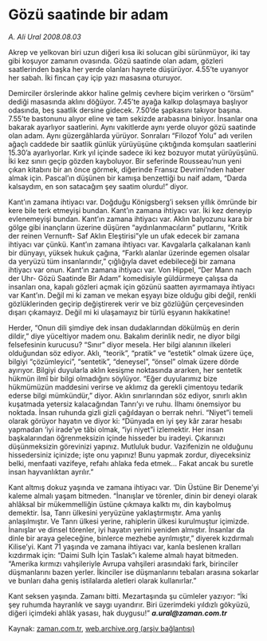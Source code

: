 # Gözü saatinde bir adam

*A. Ali Ural 2008.08.03*

<td class="columnist-detail">
<p>Akrep ve yelkovan biri uzun diğeri kısa iki solucan gibi sürünmüyor, iki tay gibi koşuyor zamanın ovasında. Gözü saatinde olan adam, gözleri saatlerinden başka her yerde olanları hayrete düşürüyor. 4.55’te uyanıyor her sabah. İki fincan çay içip yazı masasına oturuyor.</p>
<p>
<div id="haberMetinDiv">
<p> Demirciler örslerinde akkor haline gelmiş cevhere biçim verirken o “örsüm” dediği masasında aklını döğüyor. 7.45’te ayağa kalkıp dolaşmaya başlıyor odasında, beş saatlik dersine gidecek. 7.50’de şapkasını takıyor başına. 7.55’te bastonunu alıyor eline ve tam sekizde arabasına biniyor. İnsanlar ona bakarak ayarlıyor saatlerini. Aynı vakitlerde aynı yerde oluyor gözü saatinde olan adam. Aynı güzergâhlarda yürüyor. Sonraları “Filozof Yolu” adı verilen ağaçlı caddede bir saatlik günlük yürüyüşüne çıktığında komşuları saatlerini 15.30’a ayarlıyorlar. Kırk yıl içinde sadece iki kez bozuyor mutat yürüyüşünü. İki kez sınırı geçip gözden kayboluyor. Bir seferinde Rousseau’nun yeni çıkan kitabını bir an önce görmek, diğerinde Fransız Devrimi’nden haber almak için. Pascal’ın düşünen bir kamışa benzettiği bu naif adam, “Darda kalsaydım, en son satacağım şey saatim olurdu!” diyor.
<p>Kant’ın zamana ihtiyacı var. Doğduğu Königsberg’i seksen yıllık ömründe bir kere bile terk etmeyişi bundan. Kant’ın zamana ihtiyacı var. İki kez deneyip evlenemeyişi bundan. Kant’ın zamana ihtiyacı var. Aklın balyozunu kara bir gölge gibi inançların üzerine düşüren “aydınlanmacıların” putlarını,  “Kritik der reinen Vernunft- Saf Aklın Eleştirisi”yle un ufak edecek bir zamana ihtiyacı var çünkü. Kant’ın zamana ihtiyacı var. Kavgalarla çalkalanan kanlı bir dünyayı, yüksek hukuk çağına, “Farklı alanlar üzerinde egemen olsalar da yeryüzü tüm insanlarındır,” çığlığıyla davet edebileceği bir zamana ihtiyacı var onun.  Kant’ın zamana ihtiyacı var. Von Hippel, “Der Mann nach der Uhr- Gözü Saatinde Bir Adam” komedisiyle güldürmeye çalışsa da insanları ona, kapalı gözleri açmak için gözünü saatten ayırmamaya ihtiyacı var Kant’ın. Değil mi ki zaman ve mekan eşyayı bize olduğu gibi değil, renkli gözlüklerinden geçirip değiştirerek verir ve biz gözlüğün çerçevesinden dışarı çıkamayız. Değil mi ki ulaşamayız bir türlü eşyanın hakikatine!
<p>Herder, “Onun dili şimdiye dek insan dudaklarından dökülmüş en derin dildir,” diye yüceltiyor madem onu. Bakalım derinlik nedir, ne diyor bilgi felsefesinin kurucusu? “Sınır” diyor mesela. Her bilgi alanının ilkeleri olduğundan söz ediyor. Aklı, “teorik”, “pratik” ve “estetik” olmak üzere üçe, bilgiyi “çözümleyici”, “sentetik”, “deneysel”, “önsel” olmak üzere dörde ayırıyor. Bilgiyi duyularla aklın kesişme noktasında ararken, her sentetik hükmün ilmî bir bilgi olmadığını söylüyor. “Eğer duyularımız bize hükmümüzün maddesini verirse ve aklımız da gerekli çimentoyu tedarik ederse bilgi mümkündür,” diyor. Aklın sınırlarından söz ediyor, sınırlı aklın kuşatmada yetersiz kalacağından Tanrı’yı ve ruhu. İlhamı önemsiyor bu noktada. İnsan ruhunda gizli gizli çağıldayan o berrak nehri. “Niyet”i temeli olarak görüyor hayatın ve diyor ki: “Dünyada en iyi şey kâr zarar hesabı yapmadan ‘iyi irade’ye tâbi olmak, “iyi niyet”i izlemektir. Her insan başkalarından öğrenmeksizin içinde hisseder bu iradeyi. Çıkarınızı düşünmeksizin görevinizi yapınız. Mutluluk budur. Vazifenizin ne olduğunu hissedersiniz içinizde; işte onu yapınız! Bunu yapmak zordur, diyeceksiniz belki, menfaati vazifeye, refahı ahlaka feda etmek… Fakat ancak bu suretle insan hayvanlıktan ayrılır.”
<p>Kant altmış dokuz yaşında ve zamana ihtiyacı var. ‘Din Üstüne Bir Deneme’yi kaleme almalı yaşam bitmeden. “İnanışlar ve törenler, dinin bir deneyi olarak ahlâksal bir mükemmelliğin üstüne çıkmaya kalktı mı, din kaybolmuş demektir.  İsa, Tanrı ülkesini yeryüzüne yaklaştırmıştır. Ama yanlış anlaşılmıştır. Ve Tanrı ülkesi yerine, rahiplerin ülkesi kurulmuştur içimizde. İnanışlar ve dinsel törenler, iyi hayatın yerini yeniden almıştır. İnsanlar da dinle bir araya geleceğine, binlerce mezhebe ayrılmıştır,” diyerek kızdırmalı Kilise’yi. Kant 71 yaşında ve zamana ihtiyacı var, kanla beslenen kralları kızdırmak için: “Daimi Sulh İçin Taslak”ı kaleme almalı hayat bitmeden. “Amerika kırmızı vahşileriyle Avrupa vahşileri arasındaki fark, birinciler düşmanlarını bazen yerler. İkinciler ise düşmanlarını tebaları arasına sokarlar ve bunları daha geniş istilalarda aletleri olarak kullanırlar.”
<p>Kant seksen yaşında. Zamanı bitti. Mezartaşında şu cümleler yazıyor: “İki şey ruhumda hayranlık ve saygı uyandırır. Biri üzerimdeki yıldızlı gökyüzü, diğeri içimdeki ahlâk yasası, hak duygusu!” <i><b>a.ural@zaman.com.tr</b></i></p></p></p></p></p></div>
</p>
<a href="http://web.archive.org/web/20110130212604/mailto:a.ural@zaman.com.tr">
</a></td>

Kaynak: [zaman.com.tr](http://zaman.com.tr/yazar.do?yazino=800028), [web.archive.org (arşiv bağlantısı)](http://web.archive.org/web/20110130212604/http://www.zaman.com.tr:80/yazar.do?yazino=800028)
